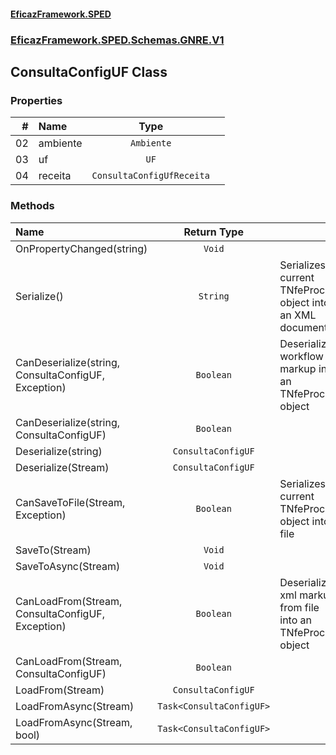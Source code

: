 #### [EficazFramework.SPED](EficazFrameworkSPED.md 'EficazFramework SPED')
### [EficazFramework.SPED.Schemas.GNRE.V1](EficazFramework.SPED.Schemas.GNRE.V1.md 'EficazFramework.SPED.Schemas.GNRE.V1')

## ConsultaConfigUF Class
### Properties

| # | Name | Type | |
| ---: | :--- | :---: | :--- |
| 02 | ambiente | `Ambiente` |  |
| 03 | uf | `UF` |  |
| 04 | receita | `ConsultaConfigUfReceita` |  |
### Methods

| Name | Return Type | |
| :--- | :---: | :--- |
| OnPropertyChanged(string) | `Void` |  |
| Serialize() | `String` | Serializes current TNfeProc object into an XML document |
| CanDeserialize(string, ConsultaConfigUF, Exception) | `Boolean` | Deserializes workflow markup into an TNfeProc object |
| CanDeserialize(string, ConsultaConfigUF) | `Boolean` |  |
| Deserialize(string) | `ConsultaConfigUF` |  |
| Deserialize(Stream) | `ConsultaConfigUF` |  |
| CanSaveToFile(Stream, Exception) | `Boolean` | Serializes current TNfeProc object into file |
| SaveTo(Stream) | `Void` |  |
| SaveToAsync(Stream) | `Void` |  |
| CanLoadFrom(Stream, ConsultaConfigUF, Exception) | `Boolean` | Deserializes xml markup from file into an TNfeProc object |
| CanLoadFrom(Stream, ConsultaConfigUF) | `Boolean` |  |
| LoadFrom(Stream) | `ConsultaConfigUF` |  |
| LoadFromAsync(Stream) | `Task<ConsultaConfigUF>` |  |
| LoadFromAsync(Stream, bool) | `Task<ConsultaConfigUF>` |  |
